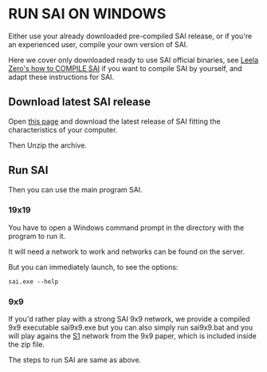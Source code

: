 # RUN SAI ON WINDOWS

Either use your already downloaded pre-compiled SAI release, or
 if you're an experienced user, compile your own version of SAI.

Here we cover only downloaded ready to use SAI official binaries, see
 [Leela Zero's how to COMPILE SAI](https://github.com/leela-zero/leela-zero#example-of-compiling---windows)
 if you want to compile SAI by yourself, and adapt these instructions for SAI.

## Download latest SAI release

Open [this page](https://github.com/sai-dev/sai/releases/) and download
 the latest release of SAI fitting the characteristics of your computer.

Then Unzip the archive.

## Run SAI

Then you can use the main program SAI.

### 19x19

You have to open a Windows command prompt in the directory with the program
 to run it.

It will need a network to work and networks can be found on the server.

But you can immediately launch, to see the options:

```Shell
sai.exe --help
```

### 9x9

If you'd rather play with a strong SAI 9x9 network, we provide a compiled
 9x9 executable sai9x9.exe but you can also simply run sai9x9.bat and you
 will play agains the [S1](http://sai.unich.it/networks/94619dea457de054503cec030269ce842c47055ba51e96db8fee841dfbaf05f9.gz)
 network from the 9x9 paper, which is included inside the zip file.

The steps to run SAI are same as above.

